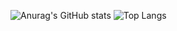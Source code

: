 
![Anurag's GitHub stats](https://github-readme-stats.vercel.app/api?username=LucaXiang&show_icons=true&theme=onedark)
![Top Langs](https://github-readme-stats.vercel.app/api/top-langs/?username=anuraghazra&theme=onedark&langs_count=3&&hide=html,glsl)
